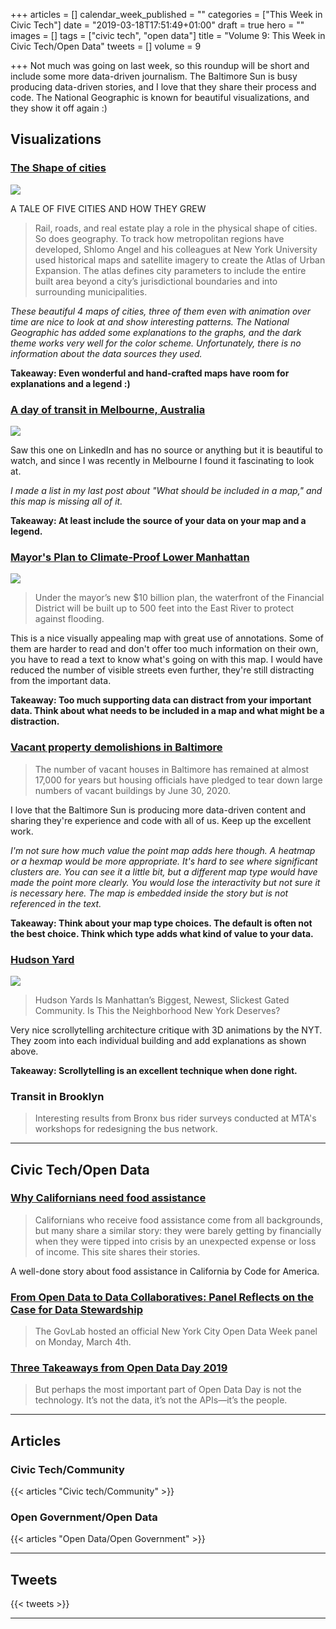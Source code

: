 +++
articles = []
calendar_week_published = ""
categories = ["This Week in Civic Tech"]
date = "2019-03-18T17:51:49+01:00"
draft = true
hero = ""
images = []
tags = ["civic tech", "open data"]
title = "Volume 9: This Week in Civic Tech/Open Data"
tweets = []
volume = 9

+++
Not much was going on last week, so this roundup will be short and include some more data-driven journalism. The Baltimore Sun is busy producing data-driven stories, and I love that they share their process and code. The National Geographic is known for beautiful visualizations, and they show it off again :)

## Visualizations

### [The Shape of cities](https://www.nationalgeographic.com/magazine/2019/04/maps-show-how-public-transit-and-geography-shape-cities/)

![](https://res.cloudinary.com/civicvision/image/upload/v1552926593/TWICT/Volume%209/shape-of-cities.png)

A TALE OF FIVE CITIES AND HOW THEY GREW

> Rail, roads, and real estate play a role in the physical shape of cities. So does geography. To track how metropolitan regions have developed, Shlomo Angel and his colleagues at New York University used historical maps and satellite imagery to create the Atlas of Urban Expansion. The atlas defines city parameters to include the entire built area beyond a city’s jurisdictional boundaries and into surrounding municipalities.

_These beautiful 4 maps of cities, three of them even with animation over time are nice to look at and show interesting patterns. The National Geographic has added some explanations to the graphs, and the dark theme works very well for the color scheme. Unfortunately, there is no information about the data sources they used._

**Takeaway: Even wonderful and hand-crafted maps have room for explanations and a legend :)**

### [A day of transit in Melbourne, Australia](https://www.notion.so/civicvision/438bce420d314a46b38f6d4a7cf39062#7eeab4f4b3bd4035bf7cd76e35ac76c5)

![](https://res.cloudinary.com/civicvision/image/upload/v1552926510/TWICT/Volume%209/melbourne-transit.png)

Saw this one on LinkedIn and has no source or anything but it is beautiful to watch, and since I was recently in Melbourne I found it fascinating to look at.

_I made a list in my last post about "What should be included in a map," and this map is missing all of it._

**Takeaway: At least include the source of your data on your map and a legend.**

### [Mayor's Plan to Climate-Proof Lower Manhattan]()

![](https://res.cloudinary.com/civicvision/image/upload/v1552926191/TWICT/Volume%209/ny-de-blasio-plan-flood.png)

> Under the mayor’s new $10 billion plan, the waterfront of the Financial District will be built up to 500 feet into the East River to protect against flooding.

This is a nice visually appealing map with great use of annotations. Some of them are harder to read and don't offer too much information on their own, you have to read a text to know what's going on with this map. I would have reduced the number of visible streets even further, they're still distracting from the important data.

**Takeaway: Too much supporting data can distract from your important data. Think about what needs to be included in a map and what might be a distraction.**

### [Vacant property demolishions in Baltimore](https://www.baltimoresun.com/news/maryland/politics/bs-md-ci-vacant-demolition-20190214-story.html)

> The number of vacant houses in Baltimore has remained at almost 17,000 for years but housing officials have pledged to tear down large numbers of vacant buildings by June 30, 2020.

I love that the Baltimore Sun is producing more data-driven content and sharing they're experience and code with all of us. Keep up the excellent work.

_I'm not sure how much value the point map adds here though. A heatmap or a hexmap would be more appropriate. It's hard to see where significant clusters are. You can see it a little bit, but a different map type would have made the point more clearly. You would lose the interactivity but not sure it is necessary here. The map is embedded inside the story but is not referenced in the text._

**Takeaway: Think about your map type choices. The default is often not the best choice. Think which type adds what kind of value to your data.**

### [Hudson Yard](https://www.nytimes.com/interactive/2019/03/14/arts/design/hudson-yards-nyc.html)

![](https://res.cloudinary.com/civicvision/image/upload/v1552936522/TWICT/Volume%209/hudson-yard-nyt.png)

> Hudson Yards Is Manhattan’s Biggest, Newest, Slickest Gated Community. Is This the Neighborhood New York Deserves?

Very nice scrollytelling architecture critique with 3D animations by the NYT. They zoom into each individual building and add explanations as shown above.

**Takeaway: Scrollytelling is an excellent technique when done right.**

### Transit in Brooklyn

> Interesting results from Bronx bus rider surveys conducted at MTA's workshops for redesigning the bus network.

<hr />

## Civic Tech/Open Data

### [Why Californians need food assistance](https://snapstories.codeforamerica.org/)

> Californians who receive food assistance come from all backgrounds, but many share a similar story: they were barely getting by financially when they were tipped into crisis by an unexpected expense or loss of income. This site shares their stories.

A well-done story about food assistance in California by Code for America.

### [From Open Data to Data Collaboratives: Panel Reflects on the Case for Data Stewardship](http://thegovlab.org/from-open-data-to-data-collaboratives-panel-reflects-on-the-case-for-data-stewardship/)

> The GovLab hosted an official New York City Open Data Week panel on Monday, March 4th.

### [Three Takeaways from Open Data Day 2019](https://medium.com/code-for-america/three-takeaways-from-open-data-day-2019-7929370e01e1?source=rss----5afc915f85d2---4)

> But perhaps the most important part of Open Data Day is not the technology. It’s not the data, it’s not the APIs—it’s the people.

<hr />

## Articles

### Civic Tech/Community

{{< articles "Civic tech/Community" >}}

### Open Government/Open Data

{{< articles "Open Data/Open Government" >}} 

<hr />

## Tweets

{{< tweets >}} 

<hr />